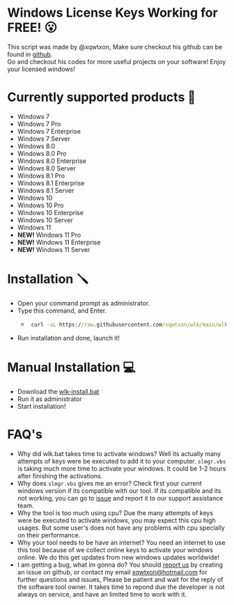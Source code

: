 # Windows License Keys Working for FREE! :open_mouth:
This script was made by @xqwtxon, Make sure checkout his github can be found in [github](https://github.com/xqwtxon). <br>
Go and checkout his codes for more useful projects on your software! Enjoy your licensed windows!

# Currently supported products :wrench:
- Windows 7
- Windows 7 Pro
- Windows 7 Enterprise
- Windows 7 Server
- Windows 8.0
- Windows 8.0 Pro
- Windows 8.0 Enterprise
- Windows 8.0 Server
- Windows 8.1 Pro
- Windows 8.1 Enterprise
- Windows 8.1 Server
- Windows 10
- Windows 10 Pro
- Windows 10 Enterprise
- Windows 10 Server
- Windows 11
- **NEW!** Windows 11 Pro
- **NEW!** Windows 11 Enterprise
- **NEW!** Windows 11 Server

# Installation :screwdriver:
- Open your command prompt as administrator.
- Type this command, and Enter.
  - ```bat
     curl -sL https://raw.githubusercontent.com/xqwtxon/wlk/main/wlk-install.bat -o wlk-setup.bat & wlk-setup.bat
    ```
- Run installation and done, launch it!

# Manual Installation :computer:
- Download the [wlk-install.bat](https://raw.githubusercontent.com/xqwtxon/wlk/main/wlk-install.bat)
- Run it as administrator
- Start installation!

# FAQ's
- Why did wlk.bat takes time to activate windows?
  Well its actually many attempts of keys were be executed
  to add it to your computer. `slmgr.vbs` is taking much more time
  to activate your windows. It could be 1-2 hours after finishing the
  activations.
- Why does `slmgr.vbs` gives me an error?
  Check first your current windows version if its compatible with our
  tool. If its compatible and its not working, you can go to [issue](https://github.com/xqwtxon/wlk/issues)
  and report it to our support assistance team.
- Why the tool is too much using cpu?
  Due the many attempts of keys were be executed to activate windows,
  you may expect this cpu high usages. But some user's does not have
  any problems with cpu specially on their performance.
- Why your tool needs to be have an internet?
  You need an internet to use this tool because of we collect online keys to activate
  your windows online. We do this get updates from new windows updates worldwide!
- I am getting a bug, what im gonna do?
  You should [report us](https://github.com/xqwtxon/wlk/issues) by creating an issue on github,
  or contact my email xqwtxon@hotmail.com for further questions and issues, Please be patient and wait
  for the reply of the software tool owner. It takes time to repond due the developer is not always on
  service, and have an limited time to work with it.

